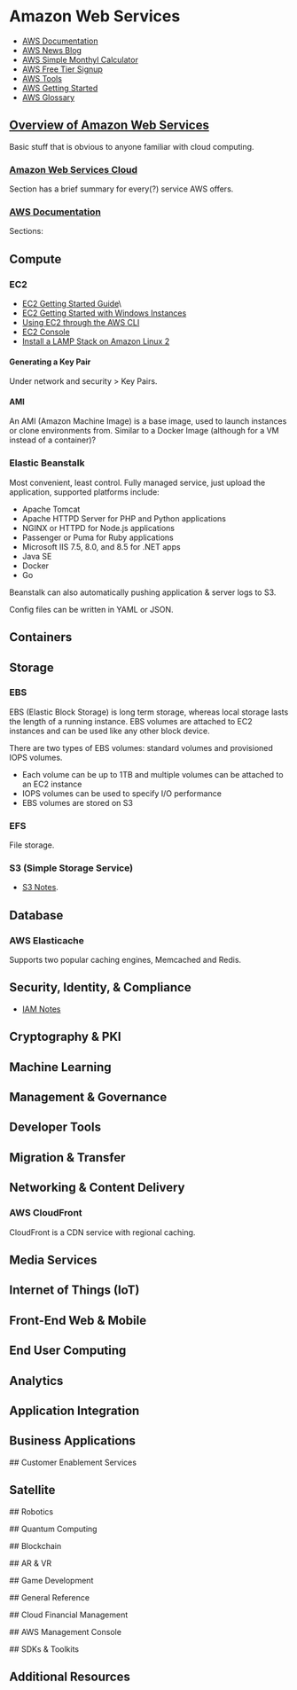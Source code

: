 # Amazon Web Services

* [AWS Documentation](https://aws.amazon.com/documentation/)
* [AWS News Blog](https://aws.amazon.com/blogs/aws/)
* [AWS Simple Monthyl Calculator](https://calculator.s3.amazonaws.com/index.html)
* [AWS Free Tier Signup](https://aws.amazon.com/free/)
* [AWS Tools](https://aws.amazon.com/tools/)
* [AWS Getting Started](https://aws.amazon.com/getting-started/)
* [AWS Glossary](https://docs.aws.amazon.com/general/latest/gr/glos-chap.html)

## [Overview of Amazon Web Services](https://docs.aws.amazon.com/whitepapers/latest/aws-overview/introduction.html?pg=gs&sec=syj&refid=ce1f55b8-6da8-4aa2-af36-3f11e9a449ae)

Basic stuff that is obvious to anyone familiar with cloud computing.

### [Amazon Web Services Cloud](https://docs.aws.amazon.com/whitepapers/latest/aws-overview/amazon-web-services-cloud-platform.html)

Section has a brief summary for every(?) service AWS offers.

### [AWS Documentation](https://docs.aws.amazon.com/index.html)

Sections:

## Compute

### EC2

* [EC2 Getting Started Guide](https://docs.aws.amazon.com/console/ec2/EC2_GetStarted.html)\
* [EC2 Getting Started with Windows Instances](https://docs.aws.amazon.com/AWSEC2/latest/WindowsGuide/EC2_GetStarted.html)
* [Using EC2 through the AWS CLI](https://docs.aws.amazon.com/cli/latest/userguide/cli-using-ec2.html)
* [EC2 Console](http://console.aws.amazon.com/ec2)
* [Install a LAMP Stack on Amazon Linux 2](https://docs.aws.amazon.com/AWSEC2/latest/UserGuide/ec2-lamp-amazon-linux-2.html)

#### Generating a Key Pair

Under network and security > Key Pairs.

#### AMI

An AMI (Amazon Machine Image) is a base image, used to launch instances or clone environments from. Similar to a Docker Image (although for a VM instead of a container)?

### Elastic Beanstalk

Most convenient, least control. Fully managed service, just upload the application, supported platforms include:

* Apache Tomcat
* Apache HTTPD Server for PHP and Python applications
* NGINX or HTTPD for Node.js applications
* Passenger or Puma for Ruby applications
* Microsoft IIS 7.5, 8.0, and 8.5 for .NET apps
* Java SE
* Docker
* Go

Beanstalk can also automatically pushing application & server logs to S3.

Config files can be written in YAML or JSON.

## Containers

## Storage

### EBS

EBS (Elastic Block Storage) is long term storage, whereas local storage lasts the length of a running instance. EBS volumes are attached to EC2 instances and can be used like any other block device.

There are two types of EBS volumes: standard volumes and provisioned IOPS volumes.

* Each volume can be up to 1TB and multiple volumes can be attached to an EC2 instance
* IOPS volumes can be used to specify I/O performance
* EBS volumes are stored on S3

### EFS

File storage.

### S3 (Simple Storage Service)

* [S3 Notes](S3.md).

## Database

### AWS Elasticache

Supports two popular caching engines, Memcached and Redis.

## Security, Identity, & Compliance

* [IAM Notes](IAM.md)

## Cryptography & PKI

## Machine Learning

## Management & Governance

## Developer Tools

## Migration & Transfer

## Networking & Content Delivery

### AWS CloudFront

CloudFront is a CDN service with regional caching.

## Media Services

## Internet of Things (IoT)

## Front-End Web & Mobile

## End User Computing

## Analytics

## Application Integration

## Business Applications

## Customer Enablement Services

## Satellite

## Robotics

## Quantum Computing

## Blockchain

## AR & VR

## Game Development

## General Reference

## Cloud Financial Management

## AWS Management Console

## SDKs & Toolkits

## Additional Resources